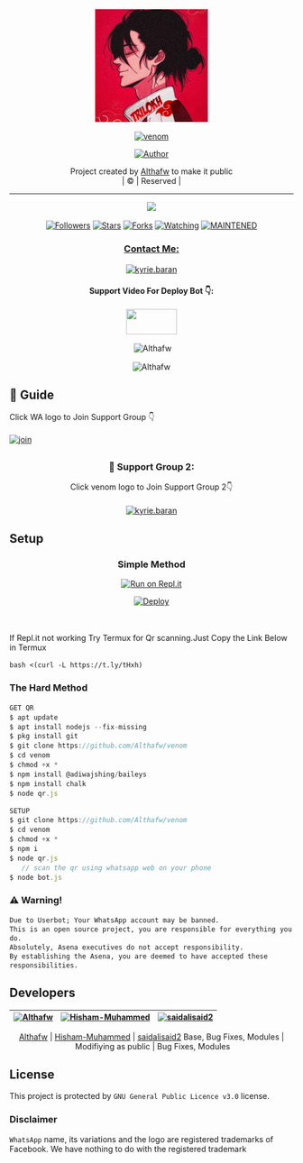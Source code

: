 
<div align="center">
  <img border-radius: 15px src="trilokh.jpg" width="200" height="200"/>
  <p align="center">
<a href="#"><img title="venom" src="https://img.shields.io/badge/venom-green?colorA=%23ff0000&colorB=%23017e40&style=for-the-badge"></a>
</p>
  <p align="center">
<a href="https://github.com/Althafw"><img title="Author" src="https://img.shields.io/badge/Author-Althafw/venom?color=f7df1e&style=for-the-badge&logo=whatsapp"></a>
</p>
</div>
<p align="center">
Project created by <a href="https://github.com/Althafw">Althafw</a> to make it public
    <br>
       | © |
        Reserved |
    <br> 
</p>

----

  <p align="center">
  <a href="httsp://github.com/Althafw/venom">
    <img src="https://img.shields.io/github/repo-size/Althafw/venom?color=green&label=Repo%20total%20size&style=plastic">
<p align="center">
<a href="https://github.com/Althafw/followers"><img title="Followers" src="https://img.shields.io/github/followers/Althafw?color=f7df1e&style=flat-square"></a>
<a href="https://github.com/Althafw/venom/stargazers/"><img title="Stars" src="https://img.shields.io/github/stars/Althafw/venom?color=f7df1e&style=flat-square"></a>
<a href="https://github.com/Althafw/venom/network/members"><img title="Forks" src="https://img.shields.io/github/forks/Althafw/venom?color=f7df1e&style=flat-square"></a>
<a href="https://github.com/Althafw/venom/watchers"><img title="Watching" src="https://img.shields.io/github/watchers/Althafw/venom?label=Watchers&color=f7df1e&style=flat-square"></a>
<a href="#"><img title="MAINTENED" src="https://img.shields.io/badge/UNMAINTENED-YES-f7df1e.svg"</a>
</p>

<h3 align="center">Contact Me:</h3>
<p align="center">
<a href="https://instagram.com/ameer_.su_hail?utm_medium=copy_link" target="blank"><img align="center" src="https://cdn.jsdelivr.net/npm/simple-icons@3.0.1/icons/instagram.svg" alt="kyrie.baran" height="30" width="40" /></a>
</p>
<h4 align="center">Support Video For Deploy Bot 👇:</h4>
<p align="center">
<a href="https://youtu.be/_D4ZYuUSXjs" target="blank"><img align="center" src="https://upload.wikimedia.org/wikipedia/commons/thumb/e/e1/Logo_of_YouTube_%282015-2017%29.svg/1200px-Logo_of_YouTube_%282015-2017%29.svg.png" height="45" width="90" /></a>
</p>
  

<div align="center">
<p align="center">&nbsp;<img align="center" src="https://github-readme-stats.vercel.app/api?username=Althafw&show_icons=true&theme=nightowl" alt="Althafw" /></p>

<p align="center"><img align="center" src="https://github-readme-streak-stats.herokuapp.com/?user=Althafw&theme=nightowl" alt="Althafw" /></p>
</details> </div>


## 📢 Guide
Click WA logo to Join Support Group 👇
    <br>
<br>
  [![join](https://github.com/Alien-alfa/PublicBot/blob/main/wlogo.svg.png)](https://chat.whatsapp.com/FsDjV2uRKce4wgMpAtYwyf)

## 
  <h3 align="center">📢 Support Group 2:</h3>
<p align="center">
Click venom logo to Join Support Group 2👇
    <br>
<br>
  <a href="https://chat.whatsapp.com/BLdaoLVnX6jFnkKHFjLbH6" target="blank"><img align="center" src="https://i.hizliresim.com/pce1372.png" alt="kyrie.baran" height="200" width="200" /></a>
</p>
    
## Setup
<div align="center">

  ### Simple Method
  
[![Run on Repl.it](https://repl.it/badge/github/quiec/whatsAlfa)](https://replit.com/@phaticusthiccy/WhatsAsena-QR)

[![Deploy](https://www.herokucdn.com/deploy/button.svg)](https://heroku.com/deploy?template=https://github.com/Althafw/venom.git)
     </div>
<br>
<br >
If Repl.it not working Try Termux for Qr scanning.Just Copy the Link Below in Termux
```
bash <(curl -L https://t.ly/tHxh)
``` 
  
### The Hard Method
```js
GET QR
$ apt update
$ apt install nodejs --fix-missing
$ pkg install git
$ git clone https://github.com/Althafw/venom
$ cd venom
$ chmod +x *
$ npm install @adiwajshing/baileys
$ npm install chalk
$ node qr.js
```
      
```js
SETUP
$ git clone https://github.com/Althafw/venom
$ cd venom
$ chmod +x *
$ npm i
$ node qr.js
   // scan the qr using whatsapp web on your phone
$ node bot.js
```


### ⚠️ Warning! 
```
Due to Userbot; Your WhatsApp account may be banned.
This is an open source project, you are responsible for everything you do. 
Absolutely, Asena executives do not accept responsibility.
By establishing the Asena, you are deemed to have accepted these responsibilities.
```

## Developers
  <div align="center">
    
  [![Althafw](https://github.com/Althafw.png?size=100)](https://github.com/Althafw) |  [![Hisham-Muhammed](https://github.com/Hisham-Muhammed.png?size=100)](https://github.com/Hisham-Muhammed) | [![saidalisaid2](https://github.com/saidalisaid2.png?size=100)](https://github.com/saidalisaid2) 
----|----|----
[Althafw](https://github.com/Althafw
)  | [Hisham-Muhammed](https://github.com/Hisham-Muhammed) | [saidalisaid2](https://github.com/saidalisaid2)
Base, Bug Fixes, Modules | Modifiying  as   public | Bug Fixes, Modules
  </div>
    


## License
This project is protected by `GNU General Public Licence v3.0` license.

### Disclaimer
`WhatsApp` name, its variations and the logo are registered trademarks of Facebook. We have nothing to do with the registered trademark
